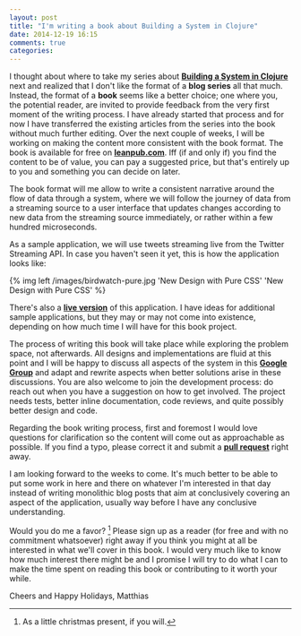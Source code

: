 ```yaml
---
layout: post
title: "I'm writing a book about Building a System in Clojure"
date: 2014-12-19 16:15
comments: true
categories: 
---
```

I thought about where to take my series about **[Building a System in Clojure](http://matthiasnehlsen.com/blog/2014/09/24/Building-Systems-in-Clojure-1/)** next and realized that I don't like the format of a **blog series** all that much. Instead, the format of a **book** seems like a better choice; one where you, the potential reader, are invited to provide feedback from the very first moment of the writing process. I have already started that process and for now I have transferred the existing articles from the series into the book without much further editing. Over the next couple of weeks, I will be working on making the content more consistent with the book format. The book is available for free on **[leanpub.com](https://leanpub.com/building-a-system-in-clojure)**. Iff (if and only if) you find the content to be of value, you can pay a suggested price, but that's entirely up to you and something you can decide on later.

<!-- more -->

The book format will me allow to write a consistent narrative around the flow of data through a system, where we will follow the journey of data from a streaming source to a user interface that updates changes according to new data from the streaming source immediately, or rather within a few hundred microseconds.

As a sample application, we will use tweets streaming live from the Twitter Streaming API. In case you haven't seen it yet, this is how the application looks like:

{% img left /images/birdwatch-pure.jpg 'New Design with Pure CSS' 'New Design with Pure CSS' %}

There's also a **[live version](http://birdwatch2.matthiasnehlsen.com/)** of this application. I have ideas for additional sample applications, but they may or may not come into existence, depending on how much time I will have for this book project.

The process of writing this book will take place while exploring the problem space, not afterwards. All designs and implementations are fluid at this point and I will be happy to discuss all aspects of the system in this **[Google Group](https://groups.google.com/forum/#!forum/building-a-system-in-clojure/)** and adapt and rewrite aspects when better solutions arise in these discussions. You are also welcome to join the development process: do reach out when you have a suggestion on how to get involved. The project needs tests, better inline documentation, code reviews, and quite possibly better design and code. 

Regarding the book writing process, first and foremost I would love questions for clarification so the content will come out as approachable as possible. If you find a typo, please correct it and submit a **[pull request](https://github.com/matthiasn/clojure-system-book)** right away.

I am looking forward to the weeks to come. It's much better to be able to put some work in here and there on whatever I'm interested in that day instead of writing monolithic blog posts that aim at conclusively covering an aspect of the application, usually way before I have any conclusive understanding.

Would you do me a favor? [^1] Please sign up as a reader (for free and with no commitment whatsoever) right away if you think you might at all be interested in what we'll cover in this book. I would very much like to know how much interest there might be and I promise I will try to do what I can to make the time spent on reading this book or contributing to it worth your while.

Cheers and Happy Holidays,
Matthias

[^1]: As a little christmas present, if you will.